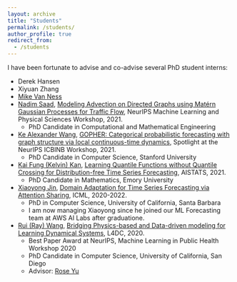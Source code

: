 ```yaml
---
layout: archive
title: "Students"
permalink: /students/
author_profile: true
redirect_from:
  - /students
---
```



I have been fortunate to advise and co-advise several PhD student interns:
  - Derek Hansen
  - Xiyuan Zhang
  - [Mike Van Ness]()
  - [Nadim Saad](https://profiles.stanford.edu/nadim-saad), [Modeling Advection on Directed Graphs using
Matérn Gaussian Processes for Traffic Flow](https://arxiv.org/pdf/2201.00001.pdf), NeurIPS Machine Learning and Physical Sciences Workshop, 2021.
    - PhD Candidate in Computational and Mathematical Engineering
  - [Ke Alexander Wang](https://keawang.github.io/), [GOPHER: Categorical probabilistic forecasting with graph structure via local continuous-time dynamics](https://proceedings.mlr.press/v163/wang22a/wang22a.pdf), Spotlight at the NeurIPS ICBINB Workshop, 2021.
    -   PhD Candidate in Computer Science, Stanford University
  - [Kai Fung (Kelvin) Kan](http://www.math.emory.edu/~kkan5/), [Learning Quantile Functions without Quantile Crossing
for Distribution-free Time Series Forecasting](https://proceedings.mlr.press/v151/park22a/park22a.pdf), AISTATS, 2021.
    - PhD Candidate in Mathematics, Emory University
  - [Xiaoyong Jin](https://scholar.google.com/citations?user=EWiYf7YAAAAJ&hl=en), [Domain Adaptation for Time Series Forecasting via Attention Sharing](https://proceedings.mlr.press/v162/jin22d/jin22d.pdf), ICML, 2020-2022.
    - PhD in Computer Science, University of California, Santa Barbara
    - I am now managing Xiaoyong since he joined our ML Forecasting team at AWS AI Labs after graduatione.
  - [Rui (Ray) Wang](https://rui1521.github.io/online-cv/), [Bridging Physics-based and Data-driven modeling for Learning Dynamical Systems](http://proceedings.mlr.press/v144/wang21a/wang21a.pdf), L4DC, 2020.
    - Best Paper Award at NeurIPS, Machine Learning in Public Health Workshop 2020 
    - PhD Candidate in Computer Science, University of California, San Diego
    - Advisor: [Rose Yu](https://roseyu.com/)
